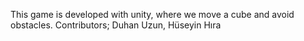 This game is developed with unity, where we move a cube and avoid obstacles. 
Contributors; Duhan Uzun, Hüseyin Hıra
